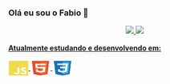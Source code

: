 ### Olá eu sou o Fabio 👋
<div align="center">
  <a href="https://github.com/bartolofabio">
  <img height="180em" src="https://github-readme-stats.vercel.app/api?username=bartolofabio&show_icons=true&theme=dark&include_all_commits=true&count_private=true"/>
  <img height="180em" src="https://github-readme-stats.vercel.app/api/top-langs/?username=bartolofabio&layout=compact&langs_count=7&theme=dark"/>
</div>
 <br>
  <b>Atualmente estudando e desenvolvendo em:</b>
<div style="display: inline_block"><br>
  <img align="center" alt="Bartolo-Js" height="30" width="40" src="https://raw.githubusercontent.com/devicons/devicon/master/icons/javascript/javascript-plain.svg">
  <img align="center" alt="Bartolo-HTML" height="30" width="40" src="https://raw.githubusercontent.com/devicons/devicon/master/icons/html5/html5-original.svg">
  <img align="center" alt="Bartolo-CSS" height="30" width="40" src="https://raw.githubusercontent.com/devicons/devicon/master/icons/css3/css3-original.svg">
</div>

